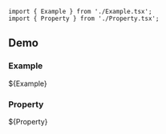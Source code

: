 ```js-precode
import { Example } from './Example.tsx';
import { Property } from './Property.tsx';
```

## Demo

### Example
${Example}

### Property
${Property}


